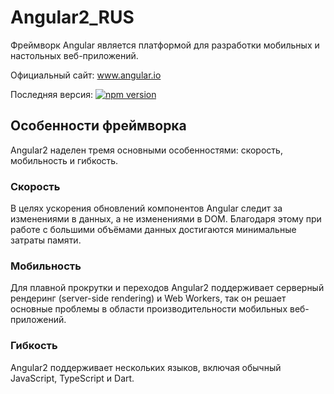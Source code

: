 # Angular2_RUS
Фреймворк Angular является платформой для разработки мобильных и настольных веб-приложений.

Официальный сайт: www.angular.io

Последняя версия: [![npm version](https://badge.fury.io/js/angular2.svg)](http://badge.fury.io/js/angular2)

## Особенности фреймворка
Angular2 наделен тремя основными особенностями: скорость, мобильность и гибкость.
### Скорость
В целях ускорения обновлений компонентов Angular следит за изменениями в данных, а не изменениями в DOM. Благодаря этому при работе с большими объёмами данных достигаются минимальные затраты памяти.
### Мобильность
Для плавной прокрутки и переходов Angular2 поддерживает серверный рендеринг (server-side rendering) и Web Workers, так он решает основные проблемы в области производительности мобильных веб-приложений.
### Гибкость
Angular2 поддерживает нескольких языков, включая обычный JavaScript, TypeScript и Dart. 
